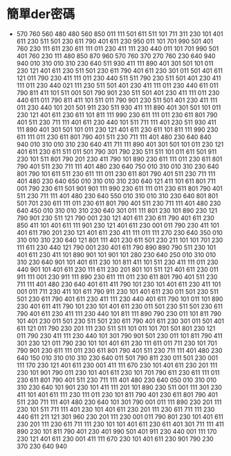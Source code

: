 # 簡單der密碼

- 570 760 560 480 480 560 850 011 111 501 611 511 101 711 311 230 101 401 611 230 511 501 230 611 790 401 611 230 950 011 101 701 990 501 401 760 230 111 611 230 611 111 011 230 411 111 230 440 011 101 701 990 501 401 760 230 111 480 850 870 960 570 760 370 270 760 230 640 940 940 010 310 010 310 230 640 511 930 411 111 890 401 301 501 101 011 230 121 401 611 230 511 501 230 611 790 401 611 230 301 011 501 401 611 121 011 790 230 411 111 011 230 440 511 511 790 230 511 501 401 230 411 111 011 230 440 021 111 230 511 501 401 230 411 111 011 230 440 611 011 790 811 411 101 511 001 501 790 901 230 511 501 401 230 411 111 011 230 440 611 011 790 811 411 101 511 011 790 901 230 511 501 401 230 411 111 011 230 440 101 201 501 911 230 511 930 411 111 890 401 301 501 101 011 230 121 401 611 230 611 101 811 111 990 230 611 111 011 230 611 801 790 401 511 230 711 111 401 611 230 440 101 511 711 111 401 230 511 930 411 111 890 401 301 501 101 011 230 121 401 611 230 611 101 811 111 990 230 611 111 011 230 611 801 790 401 511 230 711 111 401 480 230 640 840 940 010 310 010 310 230 640 411 711 111 890 401 301 501 101 011 230 121 401 611 230 611 511 011 501 790 301 790 230 511 511 101 011 611 501 911 230 101 511 801 790 201 230 411 790 101 890 230 611 111 011 230 611 801 790 401 511 230 711 111 401 480 230 640 750 010 310 010 310 230 640 801 790 101 611 511 230 611 111 011 230 611 801 790 401 511 230 711 111 401 480 230 640 650 010 310 010 310 230 640 121 411 101 611 801 711 001 790 230 611 501 901 901 111 990 230 611 111 011 230 611 801 790 401 511 230 711 111 401 480 230 640 550 010 310 010 310 230 640 801 801 501 701 230 611 111 011 230 611 801 790 401 511 230 711 111 401 480 230 640 450 010 310 010 310 230 640 301 011 111 801 230 101 890 230 121 790 901 230 511 121 790 001 230 121 401 611 230 611 790 401 611 230 850 411 101 401 611 111 901 230 121 401 611 230 001 011 790 230 411 101 401 611 790 201 230 121 401 611 230 411 111 011 111 270 230 640 350 010 310 010 310 230 640 121 801 111 401 230 611 501 230 211 101 101 701 230 111 611 230 440 121 790 001 230 401 611 790 890 890 790 511 230 101 401 611 230 411 101 890 901 101 901 101 280 230 640 250 010 310 010 310 230 640 901 101 401 611 230 101 811 411 101 511 230 411 111 011 230 440 901 101 401 611 230 111 611 230 201 801 101 511 121 401 611 230 011 911 111 001 230 911 111 890 230 611 111 011 230 611 801 790 401 511 230 711 111 401 480 230 640 401 611 411 790 101 230 101 401 611 230 411 101 001 011 711 230 411 101 611 790 911 230 101 401 611 230 011 501 230 511 501 230 611 790 401 611 230 411 111 230 440 401 611 790 101 011 101 890 230 401 611 411 790 101 230 101 401 611 230 011 501 230 511 501 230 611 790 401 611 230 411 111 230 440 101 811 111 890 790 230 011 101 811 790 101 401 230 011 501 230 511 501 230 611 790 401 611 230 301 011 501 401 611 121 011 790 230 201 111 230 511 511 101 011 101 701 501 801 230 121 011 790 230 411 111 230 440 101 301 790 901 501 230 011 101 811 790 411 301 230 121 011 790 230 101 101 401 611 230 111 611 011 711 230 101 701 790 901 230 611 111 011 230 611 801 790 401 511 230 711 111 401 480 230 640 150 010 310 010 310 230 640 011 501 790 811 230 011 501 230 001 111 170 230 121 401 611 230 001 411 111 670 230 101 401 611 230 201 111 230 101 901 790 011 230 101 401 611 230 101 701 790 611 230 611 111 011 230 611 801 790 401 511 230 711 111 401 480 230 640 050 010 310 010 310 230 640 101 901 230 101 411 111 201 101 890 230 511 001 111 301 230 411 101 401 611 111 230 111 011 230 101 811 790 401 230 611 801 790 401 511 230 711 111 401 480 230 640 101 301 790 001 011 111 890 230 201 111 230 101 511 711 111 401 230 101 401 611 230 201 111 230 611 711 111 230 440 611 211 121 301 960 230 201 111 230 001 011 790 801 230 101 401 611 230 201 111 230 611 711 111 230 101 101 401 611 230 611 401 301 711 111 411 890 230 101 811 790 401 230 401 990 501 401 911 230 440 001 111 170 230 121 401 611 230 001 411 111 670 230 101 401 611 230 901 790 230 370 230 640 940
